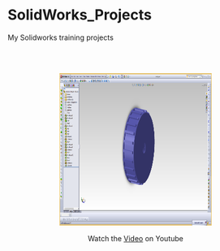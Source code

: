 # SolidWorks_Projects
My Solidworks training projects


<br/>
<br/>
<p align="center">
<img src= "https://github.com/Anahita-ghloo/SolidWorks_Projects/blob/main/2021-05-18_00-37-54.png" width="300" height="300">
</p>

<p align="center">
Watch the <a href="https://youtu.be/CAylI00THjk">Video</a> on Youtube
</p>
